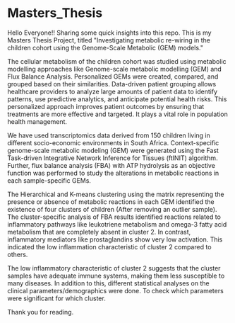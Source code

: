 # Masters_Thesis
Hello Everyone!!
Sharing some quick insights into this repo. This is my Masters Thesis Project, titled "Investigating metabolic re-wiring in
the children cohort using the Genome-Scale Metabolic (GEM) models."

The cellular metabolism of the children cohort was studied using metabolic modelling approaches like Genome-scale metabolic modelling (GEM) and Flux Balance Analysis. Personalized GEMs were created, compared, and grouped based on their similarities. Data-driven patient grouping allows healthcare providers to analyze large amounts of patient data to identify patterns, use predictive analytics, and anticipate potential health risks. This personalized approach improves patient outcomes by ensuring that treatments are more effective and targeted. It plays a vital role in population health management.

We have used transcriptomics data derived from 150 children living in different socio-economic environments in South Africa. Context-specific genome-scale metabolic modeling (GEM) were generated using the Fast Task-driven Integrative Network Inference for Tissues (ftINIT) algorithm. Further, flux balance analysis (FBA) with ATP hydrolysis as an objective function was performed to study the alterations in metabolic reactions in each sample-specific GEMs.

The Hierarchical and K-means clustering using the matrix representing the presence or absence of metabolic reactions in each GEM identified the existence of four clusters of children (After removing an outlier sample). The cluster-specific analysis of FBA results identified reactions related to inflammatory pathways like leukotriene metabolism and omega-3 fatty acid metabolism that are completely absent in cluster 2. In contrast, inflammatory mediators like prostaglandins show very low activation. This indicated the low inflammation characteristic of cluster 2 compared to others.

The low inflammatory characteristic of cluster 2 suggests that the cluster samples have adequate immune systems, making them less susceptible to many diseases.
In addition to this, different statistical analyses on the clinical parameters/demographics were done. To check which parameters were significant for which cluster.

Thank you for reading.
